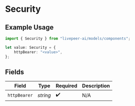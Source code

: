 # Security

## Example Usage

```typescript
import { Security } from "livepeer-ai/models/components";

let value: Security = {
    httpBearer: "<value>",
};
```

## Fields

| Field              | Type               | Required           | Description        |
| ------------------ | ------------------ | ------------------ | ------------------ |
| `httpBearer`       | *string*           | :heavy_check_mark: | N/A                |
